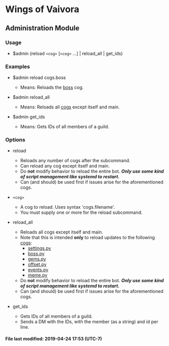 # Wings of Vaivora

## Administration Module

### Usage
+ $admin (reload `<cog>` [`<cog>` ...] | reload_all | get_ids)

### Examples
+ $admin reload cogs.boss
    - Means: Reloads the [boss](../cogs/boss.py) cog.

+ $admin reload_all
    - Means: Reloads all [cogs](../cogs) except itself and main.

+ $admin get_ids
    - Means: Gets IDs of all members of a guild.

### Options
+ reload
    - Reloads any number of cogs after the subcommand.
    - Can reload any cog except itself and main.
    - Do **not** modify behavior to reload the entire bot. ***Only use some kind of script management like systemd to restart.***
    - Can (and should) be used first if issues arise for the aforementioned cogs.

+ `<cog>`
    - A cog to reload. Uses syntax 'cogs.filename'.
    - You must supply one or more for the reload subcommand.

+ reload_all
    - Reloads all cogs except itself and main.
    - Note that this is intended **only** to reload updates to the following [cogs](../cogs):
        * [settings.py](../cogs/settings.py)
        * [boss.py](../cogs/boss.py)
        * [gems.py](../cogs/gems.py)
        * [offset.py](../cogs/offset.py)
        * [events.py](../cogs/events.py)
        * [meme.py](../cogs/meme.py)
    - Do **not** modify behavior to reload the entire bot. ***Only use some kind of script management like systemd to restart.***
    - Can (and should) be used first if issues arise for the aforementioned cogs.

+ get_ids
    - Gets IDs of all members of a guild.
    - Sends a DM with the IDs, with the member (as a string) and id per line.

#### File last modified: 2019-04-24 17:53 (UTC-7)

